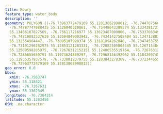 ```yaml
---
title: Koury
feature_type: water_body
description: ''
geometry: POLYGON ((-76.73963772479169 55.12813862998812, -76.74478756609903 55.13118104607626,
  -76.74787747088435 55.1326040320861, -76.75448643389574 55.1334381727175, -76.75637470904236
  55.13486107827569, -76.756117216977 55.13623487000006, -76.75337063494611 55.13589142650175,
  -76.74719082537639 55.13594049003942, -76.74341427508404 55.13471388350099, -76.73989521685706
  55.132554964447, -76.73895107928374 55.13181894262848, -76.7347453755488 55.1301505762681,
  -76.73191296282975 55.12853121283331, -76.72882305804445 55.12671548481704, -76.72822224322557
  55.12509598205975, -76.72676312152151 55.12406535519764, -76.72676312152151 55.12244574495825,
  -76.7285655659791 55.11974624859297, -76.72968136492962 55.11842097451316, -76.73165547076441
  55.11935357937579, -76.7338012379755 55.1203843278369, -76.73723446551432 55.12593027956184,
  -76.73963772479169 55.12813862998812))
geo_error: 0.0
bbox:
  xmin: -76.7563747
  ymin: 55.118421
  xmax: -76.7267631
  ymax: 55.1362349
longitude: -76.7384314
latitude: 55.1283456
OSM: .na.character
---
```

